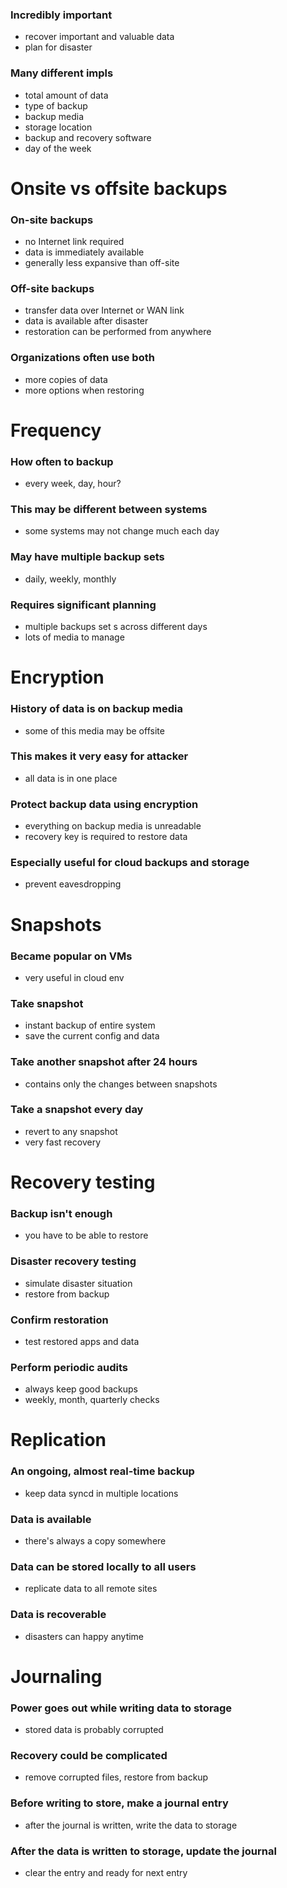 ### Incredibly important
- recover important and valuable data
- plan for disaster
### Many different impls
- total amount of data
- type of backup
- backup media
- storage location
- backup and recovery software
- day of the week
# Onsite vs offsite backups
### On-site backups
- no Internet link required
- data is immediately available
- generally less expansive than off-site
### Off-site backups
- transfer data over Internet or WAN link
- data is available after disaster
- restoration can be performed from anywhere
### Organizations often use both
- more copies of data
- more options when restoring
# Frequency
### How often to backup
- every week, day, hour?
### This may be different between systems
- some systems may not change much each day
### May have multiple backup sets
- daily, weekly, monthly
### Requires significant planning
- multiple backups set s across different days
- lots of media to manage
# Encryption
### History of data is on backup media
- some of this media may be offsite
### This makes it very easy for attacker
- all data is in one place
### Protect backup data using encryption
- everything on backup media is unreadable
- recovery key is required to restore data
### Especially useful for cloud backups and storage
- prevent eavesdropping
# Snapshots
### Became popular on VMs
- very useful in cloud env
### Take snapshot
- instant backup of entire system
- save the current config and data
### Take another snapshot after 24 hours
- contains only the changes between snapshots
### Take a snapshot every day
- revert to any snapshot
- very fast recovery
# Recovery testing
### Backup isn't enough
- you have to be able to restore
### Disaster recovery testing
- simulate disaster situation
- restore from backup
### Confirm restoration
- test restored apps and data
### Perform periodic audits
- always keep good backups
- weekly, month, quarterly checks
# Replication
### An ongoing, almost real-time backup
- keep data syncd in multiple locations
### Data is available
- there's always a copy somewhere
### Data can be stored locally to all users
- replicate data to all remote sites
### Data is recoverable
- disasters can happy anytime
# Journaling
### Power goes out while writing data to storage
- stored data is probably corrupted
### Recovery could be complicated
- remove corrupted files, restore from backup
### Before writing to store, make a journal entry
- after the journal is written, write the data to storage
### After the data is written to storage, update the journal
- clear the entry and ready for next entry
